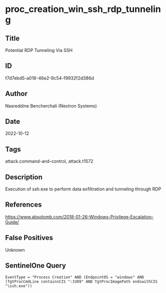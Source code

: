 # proc_creation_win_ssh_rdp_tunneling

## Title
Potential RDP Tunneling Via SSH

## ID
f7d7ebd5-a016-46e2-9c54-f9932f2d386d

## Author
Nasreddine Bencherchali (Nextron Systems)

## Date
2022-10-12

## Tags
attack.command-and-control, attack.t1572

## Description
Execution of ssh.exe to perform data exfiltration and tunneling through RDP

## References
https://www.absolomb.com/2018-01-26-Windows-Privilege-Escalation-Guide/

## False Positives
Unknown

## SentinelOne Query
```
EventType = "Process Creation" AND (EndpointOS = "windows" AND (TgtProcCmdLine containsCIS ":3389" AND TgtProcImagePath endswithCIS "\ssh.exe"))

```